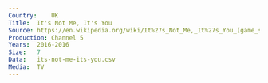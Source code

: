 ```yaml
---
Country:	UK
Title:	It's Not Me, It's You
Source:	https://en.wikipedia.org/wiki/It%27s_Not_Me,_It%27s_You_(game_show)
Production:	Channel 5
Years:	2016-2016
Size:	7
Data:	its-not-me-its-you.csv
Media:	TV
---
```

